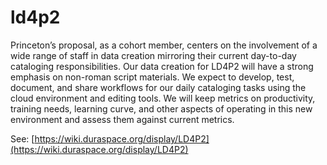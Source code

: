 # ld4p2

Princeton’s proposal, as a cohort member, centers on the involvement of a wide range of staff in data creation mirroring their current day-to-day cataloging responsibilities. Our data creation for LD4P2 will have a strong emphasis on non-roman script materials. We expect to develop, test, document, and share workflows for our daily cataloging tasks using the cloud environment and editing tools. We will keep metrics on productivity, training needs, learning curve, and other aspects of operating in this new environment and assess them against current metrics.

See: [https://wiki.duraspace.org/display/LD4P2](https://wiki.duraspace.org/display/LD4P2)

